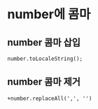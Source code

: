 # number에 콤마

## number 콤마 삽입

```JS
number.toLocaleString();
```

## number 콤마 제거

```JS
+number.replaceAll(',', '')
```
